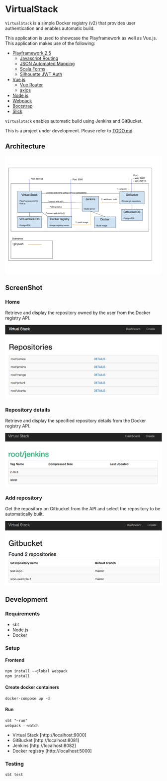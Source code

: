# VirtualStack


`VirtualStack` is a simple Docker registry (v2) that provides user authentication and enables automatic build.

This application is used to showcase the Playframework as well as Vue.js. This application makes use of the following:

- [Playframework 2.5](http://www.playframework.com)
  - [Javascript Routing](https://www.playframework.com/documentation/2.5.x/ScalaJavascriptRouting)
  - [JSON Automated Mapping](https://www.playframework.com/documentation/2.5.x/ScalaJsonAutomated)
  - [Scala Forms](https://www.playframework.com/documentation/2.5.x/ScalaForms)
  - [Silhouette JWT Auth](https://github.com/mohiva/play-silhouette-seed)
- [Vue.js](https://vuejs.org/)
  - [Vue Router](http://router.vuejs.org/en/index.html)
  - [axios](https://github.com/mzabriskie/axios)
- [Node.js](https://nodejs.org/en)
- [Webpack](https://webpack.github.io)
- [Bootstrap](http://www.bootstrap.com) 
- [Slick](http://www.slick.typesafe.com)


`VirtualStack` enables automatic build using Jenkins and GitBucket.

This is a project under development. Please refer to [TODO.md](./TODO.md).
## Architecture

![Architecture](doc/img/architecture.png)

## ScreenShot

### Home

Retrieve and display the repository owned by the user from the Docker registry API.

![Home](doc/img/home.png)

### Repository details

Retrieve and display the specified repository details from the Docker registry API.

![Repository detail](doc/img/detail.png)

### Add repository

Get the repository on Gitbucket from the API and select the repository to be automatically built.

![Add repository](doc/img/add_repo.png)

## Development

### Requirements

- sbt
- Node.js
- Docker

### Setup

#### Frontend

    npm install --global webpack
    npm install

#### Create docker containers

    docker-compose up -d

#### Run

    sbt "~run"
    webpack --watch


- Virtual Stack [http://localhost:9000]
- GitBucket [http://localhost:8081]
- Jenkins [http://localhost:8082]
- Docker registry [http://localhost:5000]

### Testing

    sbt test